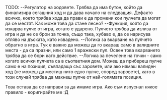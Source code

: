 TODO: 
--Регулатор на ходовете. Трябва да има бутон, който да финализира сегашния ход и да дава начало на следващия. Дефакто всичко, което трябва хода да прави е да промени кои пулчета да могат да се местят. Как може това да стане лесно?
--Функция, която да изкарва пулче от игра, когато е ударено. Пулчето трябва да излиза от игра и да не се брои за точка, също така, хубаво е, да се нарисува отляво на дъската, като извадено. 
--Логика за вкарване на пулчето обратно в игра. Тук е важно да можеш да го вкараш само в валидните места - да са празни, или само 1 вражески пул. Освен това вкарването трябва да се бори като действие.
--Логика за печелене на точки - само когато всички пулчета са в съответния дом. Можеш да прибереш пулче само е на позиция, съвпадаща със заровете, или ако нямаш валиден ход (не можеш да местиш нито едно пулче, според заровете), като в този случай трябва да махнеш пулче от най-голямата позиция. 

Това остава да се направи за да имаме игра. Ако съм изпуснал някое правило - коригирайте ме :Д


